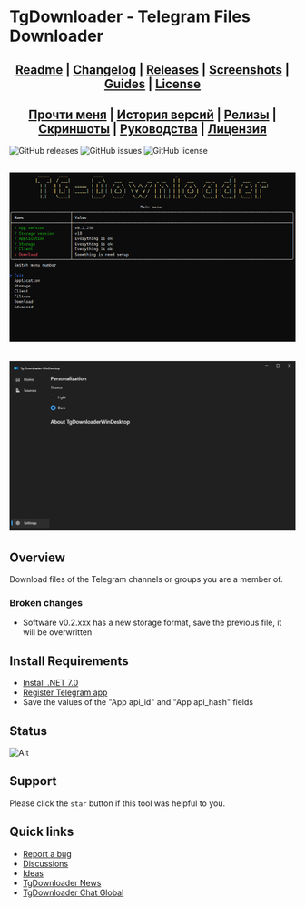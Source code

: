 ﻿# TgDownloader - Telegram Files Downloader

## <div align="center"><b><a href="README.md">Readme</a> | <a href="CHANGELOG.md">Changelog</a> | <a href="RELEASE.md">Releases</a> | <a href="SCREENSHOTS.md">Screenshots</a> | <a href="GUIDES.md">Guides</a> | <a href="LICENSE.md">License</a></b></div>
## <div align="center"><b><a href="README-RUS.md">Прочти меня</a> | <a href="CHANGELOG-RUS.md">История версий</a> | <a href="RELEASE.md">Релизы</a> | <a href="SCREENSHOTS.md">Скриншоты</a> | <a href="GUIDES-RUS.md">Руководства</a> | <a href="LICENSE.md">Лицензия</a></b></div>

![GitHub releases](https://img.shields.io/github/downloads/DamianMorozov/TgDownloader/total?style=social)
![GitHub issues](https://img.shields.io/github/issues/DamianMorozov/TgDownloader?style=social)
![GitHub license](https://img.shields.io/github/license/DamianMorozov/TgDownloader?style=social)

## <p align="center"><img src="Assets/TgDownloaderConsole.png"></p>

## <p align="center"><img src="Assets/TgDownloaderWinDesktop.png"></p>

## Overview
Download files of the Telegram channels or groups you are a member of.

### Broken changes
- Software v0.2.xxx has a new storage format, save the previous file, it will be overwritten

## Install Requirements
- [Install .NET 7.0](https://dotnet.microsoft.com/download/dotnet/7.0)
- [Register Telegram app](https://my.telegram.org/apps/)
- Save the values of the "App api_id" and "App api_hash" fields

## Status
![Alt](https://repobeats.axiom.co/api/embed/c14de41002f34b22bb5ad579995904aa375930d2.svg "Repobeats analytics image")

## Support
Please click the `star` button if this tool was helpful to you.

## Quick links
- [Report a bug](https://github.com/DamianMorozov/TgDownloader/issues)
- [Discussions](https://github.com/DamianMorozov/TgDownloader/discussions)
- [Ideas](https://github.com/DamianMorozov/TgDownloader/discussions/categories/ideas)
- [TgDownloader News](https://t.me/TgDownloader)
- [TgDownloader Chat Global](https://t.me/TgDownloaderChat)
